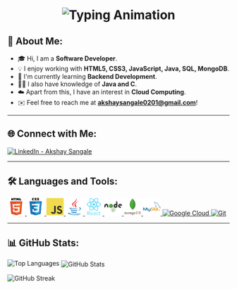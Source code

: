 <h1 align="center">
  <img src="https://readme-typing-svg.herokuapp.com?font=Fira+Code&size=30&pause=1000&color=F7931E&center=true&width=435&lines=Hi+%F0%9F%91%8B%2C+I'm+Akshay+Sangale;A+Passionate+Software+Developer!" alt="Typing Animation">
</h1>

## 💫 About Me:
- 🎓 Hi, I am a **Software Developer**.  
- 💡 I enjoy working with **HTML5, CSS3, JavaScript, Java, SQL, MongoDB**.  
- 🌱 I'm currently learning **Backend Development**.  
- 👨‍💻 I also have knowledge of **Java and C**.  
- ☁️ Apart from this, I have an interest in **Cloud Computing**.  
- ✉️ Feel free to reach me at **akshaysangale0201@gmail.com**!

---

## 🌐 Connect with Me:
<p align="left">
  <a href="https://linkedin.com/in/aakshay-sangale" target="_blank">
    <img align="center" src="https://raw.githubusercontent.com/rahuldkjain/github-profile-readme-generator/master/src/images/icons/Social/linked-in-alt.svg" alt="LinkedIn - Akshay Sangale" height="30" width="40" />
  </a>
</p>

---

## 🛠️ Languages and Tools:
<p align="left"> 
  <a href="https://www.w3.org/html/" target="_blank" rel="noreferrer">
    <img src="https://raw.githubusercontent.com/devicons/devicon/master/icons/html5/html5-original-wordmark.svg" alt="HTML5" width="40" height="40"/> 
  </a> 
  <a href="https://www.w3schools.com/css/" target="_blank" rel="noreferrer">
    <img src="https://raw.githubusercontent.com/devicons/devicon/master/icons/css3/css3-original-wordmark.svg" alt="CSS3" width="40" height="40"/> 
  </a> 
  <a href="https://developer.mozilla.org/en-US/docs/Web/JavaScript" target="_blank" rel="noreferrer">
    <img src="https://raw.githubusercontent.com/devicons/devicon/master/icons/javascript/javascript-original.svg" alt="JavaScript" width="40" height="40"/> 
  </a>
  <a href="https://www.java.com" target="_blank" rel="noreferrer">
    <img src="https://raw.githubusercontent.com/devicons/devicon/master/icons/java/java-original.svg" alt="Java" width="40" height="40"/> 
  </a> 
  <a href="https://reactjs.org/" target="_blank" rel="noreferrer">
    <img src="https://raw.githubusercontent.com/devicons/devicon/master/icons/react/react-original-wordmark.svg" alt="React" width="40" height="40"/> 
  </a> 
  <a href="https://nodejs.org" target="_blank" rel="noreferrer">
    <img src="https://raw.githubusercontent.com/devicons/devicon/master/icons/nodejs/nodejs-original-wordmark.svg" alt="Node.js" width="40" height="40"/> 
  </a> 
  <a href="https://www.mongodb.com/" target="_blank" rel="noreferrer">
    <img src="https://raw.githubusercontent.com/devicons/devicon/master/icons/mongodb/mongodb-original-wordmark.svg" alt="MongoDB" width="40" height="40"/> 
  </a> 
  <a href="https://www.mysql.com/" target="_blank" rel="noreferrer">
    <img src="https://raw.githubusercontent.com/devicons/devicon/master/icons/mysql/mysql-original-wordmark.svg" alt="MySQL" width="40" height="40"/> 
  </a> 
  <a href="https://cloud.google.com" target="_blank" rel="noreferrer">
    <img src="https://www.vectorlogo.zone/logos/google_cloud/google_cloud-icon.svg" alt="Google Cloud" width="40" height="40"/> 
  </a> 
  <a href="https://git-scm.com/" target="_blank" rel="noreferrer">
    <img src="https://www.vectorlogo.zone/logos/git-scm/git-scm-icon.svg" alt="Git" width="40" height="40"/> 
  </a>
</p>

---

## 📊 GitHub Stats:
<p><img align="left" src="https://github-readme-stats.vercel.app/api/top-langs?username=2-akshay&show_icons=true&locale=en&layout=compact" alt="Top Languages" /></p>

<p>&nbsp;<img align="center" src="https://github-readme-stats.vercel.app/api?username=2-akshay&show_icons=true&locale=en" alt="GitHub Stats" /></p>

<p><img align="center" src="https://github-readme-streak-stats.herokuapp.com/?user=2-akshay&" alt="GitHub Streak" /></p>

